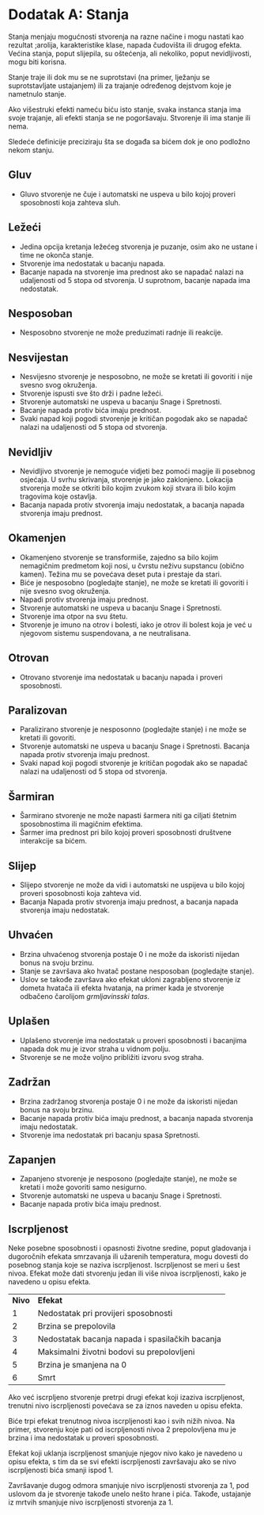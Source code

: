 # Dodatak A: Stanja

Stanja menjaju mogućnosti stvorenja na razne načine i mogu nastati kao rezultat ;arolija, karakteristike klase, napada čudovišta ili drugog efekta. Većina stanja, poput slijepila, su oštećenja, ali nekoliko, poput nevidljivosti, mogu biti korisna.

Stanje traje ili dok mu se ne suprotstavi (na primer, lježanju se suprotstavljate ustajanjem) ili za trajanje određenog dejstvom koje je nametnulo stanje.

Ako višestruki efekti nameću biću isto stanje, svaka instanca stanja ima svoje trajanje, ali efekti stanja se ne pogoršavaju. Stvorenje ili ima stanje ili nema.

Sledeće definicije preciziraju šta se događa sa bićem dok je ono podložno nekom stanju.


## Gluv

* Gluvo stvorenje ne čuje i automatski ne uspeva u bilo kojoj proveri sposobnosti koja zahteva sluh.


## Ležeći

* Jedina opcija kretanja ležećeg stvorenja je puzanje, osim ako ne ustane i time ne okonča stanje.
* Stvorenje ima nedostatak u bacanju napada.
* Bacanje napada na stvorenje ima prednost ako se napadač nalazi na udaljenosti od 5 stopa od stvorenja. U suprotnom, bacanje napada ima nedostatak.


## Nesposoban

* Nesposobno stvorenje ne može preduzimati radnje ili reakcije.


## Nesvijestan

* Nesvijesno stvorenje je nesposobno, ne može se kretati ili govoriti i nije svesno svog okruženja.
* Stvorenje ispusti sve što drži i padne ležeći.
* Stvorenje automatski ne uspeva u bacanju Snage i Spretnosti.
* Bacanje napada protiv bića imaju prednost.
* Svaki napad koji pogodi stvorenje je kritičan pogodak ako se napadač nalazi na udaljenosti od 5 stopa od stvorenja.


## Nevidljiv

* Nevidljivo stvorenje je nemoguće vidjeti bez pomoći magije ili posebnog osjećaja. U svrhu skrivanja, stvorenje je jako zaklonjeno. Lokacija stvorenja može se otkriti bilo kojim zvukom koji stvara ili bilo kojim tragovima koje ostavlja.
* Bacanja napada protiv stvorenja imaju nedostatak, a bacanja napada stvorenja imaju prednost.


## Okamenjen

* Okamenjeno stvorenje se transformiše, zajedno sa bilo kojim nemagičnim predmetom koji nosi, u čvrstu neživu supstancu (obično kamen). Težina mu se povećava deset puta i prestaje da stari.
* Biće je nesposobno (pogledajte stanje), ne može se kretati ili govoriti i nije svesno svog okruženja.
* Napadi protiv stvorenja imaju prednost.
* Stvorenje automatski ne uspeva u bacanju Snage i Spretnosti.
* Stvorenje ima otpor na svu štetu.
* Stvorenje je imuno na otrov i bolesti, iako je otrov ili bolest koja je već u njegovom sistemu suspendovana, a ne neutralisana.


## Otrovan

* Otrovano stvorenje ima nedostatak u bacanju napada i proveri sposobnosti.


## Paralizovan

* Paralizirano stvorenje je nesposonno (pogledajte stanje) i ne može se kretati ili govoriti.
* Stvorenje automatski ne uspeva u bacanju Snage i Spretnosti. Bacanja napada protiv stvorenja imaju prednost.
* Svaki napad koji pogodi stvorenje je kritičan pogodak ako se napadač nalazi na udaljenosti od 5 stopa od stvorenja.


## Šarmiran

* Šarmirano stvorenje ne može napasti šarmera niti ga ciljati štetnim sposobnostima ili magičnim efektima.
* Šarmer ima prednost pri bilo kojoj proveri sposobnosti društvene interakcije sa bićem.


## Slijep

* Slijepo stvorenje ne može da vidi i automatski ne uspijeva u bilo kojoj proveri sposobnosti koja zahteva vid.
* Bacanja Napada protiv stvorenja imaju prednost, a bacanja napada stvorenja imaju nedostatak.


## Uhvaćen

* Brzina uhvaćenog stvorenja postaje 0 i ne može da iskoristi nijedan bonus na svoju brzinu.
* Stanje se završava ako hvatač postane nesposoban (pogledajte stanje).
* Uslov se takođe završava ako efekat ukloni zagrabljeno stvorenje iz dometa hvatača ili efekta hvatanja, na primer kada je stvorenje odbačeno čarolijom _grmljavinsski talas_.


## Uplašen

* Uplašeno stvorenje ima nedostatak u proveri sposobnosti i bacanjima napada dok mu je izvor straha u vidnom polju.
* Stvorenje se ne može voljno približiti izvoru svog straha.


## Zadržan

* Brzina zadržanog stvorenja postaje 0 i ne može da iskoristi nijedan bonus na svoju brzinu.
* Bacanje napada protiv bića imaju prednost, a bacanja napada stvorenja imaju nedostatak.
* Stvorenje ima nedostatak pri bacanju spasa Spretnosti.


## Zapanjen

* Zapanjeno stvorenje je nesposono (pogledajte stanje), ne može se kretati i može govoriti samo nesigurno.
* Stvorenje automatski ne uspeva u bacanju Snage i Spretnosti.
* Bacanje napada protiv bića imaju prednost.


## Iscrpljenost

Neke posebne sposobnosti i opasnosti životne sredine, poput gladovanja i dugoročnih efekata smrzavanja ili užarenih temperatura, mogu dovesti do posebnog stanja koje se naziva iscrpljenost. Iscrpljenost se meri u šest nivoa. Efekat može dati stvorenju jedan ili više nivoa iscrpljenosti, kako je navedeno u opisu efekta.

<table>
    <tr>
        <td> <strong> Nivo </strong>
        </td>
        <td> <strong> Efekat </strong>
        </td>
    </tr>
    <tr>
        <td> 1
        </td>
        <td> Nedostatak pri provijeri sposobnosti
        </td>
    </tr>
    <tr>
        <td> 2
        </td>
        <td> Brzina se prepolovila
        </td>
    </tr>
    <tr>
        <td> 3
        </td>
        <td> Nedostatak bacanja napada i spasilačkih bacanja
        </td>
    </tr>
    <tr>
        <td> 4
        </td>
        <td> Maksimalni životni bodovi su prepolovljeni
        </td>
    </tr>
    <tr>
        <td> 5
        </td>
        <td> Brzina je smanjena na 0
        </td>
    </tr>
    <tr>
        <td> 6
        </td>
        <td> Smrt
        </td>
    </tr>
</table>

Ako već iscrpljeno stvorenje pretrpi drugi efekat koji izaziva iscrpljenost, trenutni nivo iscrpljenosti povećava se za iznos naveden u opisu efekta.

Biće trpi efekat trenutnog nivoa iscrpljenosti kao i svih nižih nivoa. Na primer, stvorenju koje pati od iscrpljenosti nivoa 2 prepolovljena mu je brzina i ima nedostatak u proveri sposobnosti.

Efekat koji uklanja iscrpljenost smanjuje njegov nivo kako je navedeno u opisu efekta, s tim da se svi efekti iscrpljenosti završavaju ako se nivo iscrpljenosti bića smanji ispod 1.

Završavanje dugog odmora smanjuje nivo iscrpljenosti stvorenja za 1, pod uslovom da je stvorenje takođe unelo nešto hrane i pića. Takođe, ustajanje iz mrtvih smanjuje nivo iscrpljenosti stvorenja za 1.
